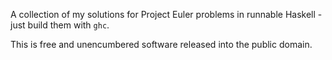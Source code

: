 A collection of my solutions for Project Euler problems in runnable Haskell - just build them with `ghc`.

This is free and unencumbered software released into the public domain.
